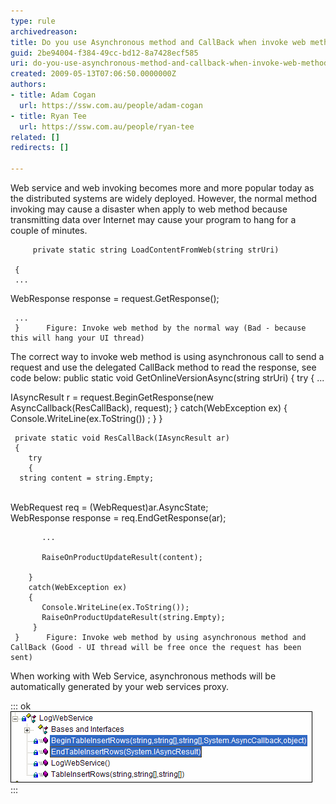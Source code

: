 ```yaml
---
type: rule
archivedreason: 
title: Do you use Asynchronous method and CallBack when invoke web method?
guid: 2be94004-f384-49cc-bd12-8a7428ecf585
uri: do-you-use-asynchronous-method-and-callback-when-invoke-web-method
created: 2009-05-13T07:06:50.0000000Z
authors:
- title: Adam Cogan
  url: https://ssw.com.au/people/adam-cogan
- title: Ryan Tee
  url: https://ssw.com.au/people/ryan-tee
related: []
redirects: []

---
```


Web service and web invoking becomes more and more popular today as the distributed systems are widely deployed. However, the normal method invoking may cause a disaster when apply to web method because transmitting data over Internet may cause your program to hang for a couple of minutes.   
<!--endintro-->
         private static string LoadContentFromWeb(string strUri) 

     { 
     ... 

WebResponse response = request.GetResponse(); 

     ...
     }      Figure: Invoke web method by the normal way (Bad - because this will hang your UI thread)   
The correct way to invoke web method is using asynchronous call to send a request and use the delegated CallBack method to read the response, see code below:
       public static void GetOnlineVersionAsync(string strUri) 
     { 
         try
         {
          ...

IAsyncResult r = request.BeginGetResponse(new AsyncCallback(ResCallBack), request);
          }
          catch(WebException ex)
         {
             Console.WriteLine(ex.ToString()) ; 
          }
     }



     private static void ResCallBack(IAsyncResult ar)
     {
        try
        {
      string content = string.Empty;
<br>          WebRequest req = (WebRequest)ar.AsyncState;
<br>          WebResponse response = req.EndGetResponse(ar);

           ...

           RaiseOnProductUpdateResult(content);

        }
        catch(WebException ex)
        {
           Console.WriteLine(ex.ToString());
           RaiseOnProductUpdateResult(string.Empty);
         }
     }      Figure: Invoke web method by using asynchronous method and CallBack (Good - UI thread will be free once the request has been sent)   
When working with Web Service, asynchronous methods will be automatically generated by your web services proxy.


::: ok  
![Figure: Automatically generated asynchronous methods](AsyncCallBack-Rulest1.gif)  
:::

